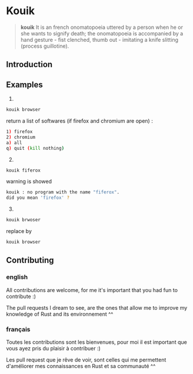# Kouik

> **kouik** It is an french onomatopoeia uttered by a person when he or she wants to signify death; the onomatopoeia is accompanied by a hand gesture - fist clenched, thumb out - imitating a knife slitting (process guillotine).

## Introduction

## Examples

1. 
```sh
kouik browser
```

return a list of softwares (if firefox and chromium are open) :

```sh
1) firefox
2) chromium
a) all
q) quit (kill nothing)
```
2.
```sh
kouik fiferox
```
warning is showed
```sh
kouik : no program with the name "fiferox".
did you mean 'firefox' ?
```
3.

```sh
kouik brwoser
```

replace by

```sh
kouik browser
```

## Contributing
### english
All contributions are welcome, for me it's important that you had fun to contribute :)

The pull requests I dream to see, are the ones that allow me to improve my knowledge of Rust and its environnement ^^

### français
Toutes les contributions sont les bienvenues, pour moi il est important que vous ayez pris du plaisir à contribuer :)

Les pull request que je rêve de voir, sont celles qui me permettent d'améliorer mes connaissances en Rust et sa communauté ^^

